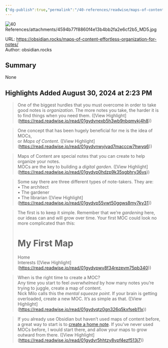 ```yaml
---
{"dg-publish":true,"permalink":"/40-references/readwise/maps-of-content-effortless-organization-for-notes-obsidian-rocks/","tags":["rw/articles"]}
---
```



![40 References/attachments/4594b77f8860f4e13b4bb2fa2e6cf2b5_MD5.jpg](/img/user/40%20References/attachments/4594b77f8860f4e13b4bb2fa2e6cf2b5_MD5.jpg)

URL: <https://obsidian.rocks/maps-of-content-effortless-organization-for-notes/>  
Author: obsidian.rocks

## Summary

None

## Highlights Added August 30, 2024 at 2:23 PM

> One of the biggest hurdles that you must overcome in order to take good notes is *organization*. The more notes you take, the harder it is to find things when you need them. ([View Highlight] (<https://read.readwise.io/read/01gydvnexb5h3wb9nbqmykj4h8>))

> One concept that has been hugely beneficial for me is the idea of MOCs,  
> or *Maps of Content*. ([View Highlight] (<https://read.readwise.io/read/01gydvnwyjvad7macccw7hwyq6>))

> Maps of Content are special notes that you can create to help organize your notes.  
> MOCs are the key to building a *digital garden*. ([View Highlight] (<https://read.readwise.io/read/01gydvp0hdzp9k35sgbhry36vs>))

> Some say there are three different types of note-takers. They are:  
> • The architect  
> • The gardener  
> • The librarian ([View Highlight] (<https://read.readwise.io/read/01gydvp55vwt50ggws8my7ky31>))

> The first is to keep it simple. Remember that we’re *gardening* here, our ideas can and will grow over time. Your first MOC could look no more complicated than this:
> # My First Map
> Home  
> Interests ([View Highlight] (<https://read.readwise.io/read/01gydvpwv8f34rezevm75pb340>))

> When is the right time to create a MOC?  
> Any time you start to feel *overwhelmed* by how many notes you’re trying to juggle, create a map of content.  
> Nick Milo calls this the *mental squeeze point*. If your brain is getting overloaded, create a new MOC. It’s as simple as that. ([View Highlight] (<https://read.readwise.io/read/01gydvqtz0gn326q5kxfseb11x>))

> If you already use Obsidian but haven’t used maps of content before, a great way to start is to [create a home note](https://obsidian.rocks/home-notes-in-obsidian-with-examples/). If you’ve never used MOCs before, I would start there, and allow your maps to grow outward from there. ([View Highlight] (<https://read.readwise.io/read/01gydvr5hhtzy8vpf4ezf513j7>))
